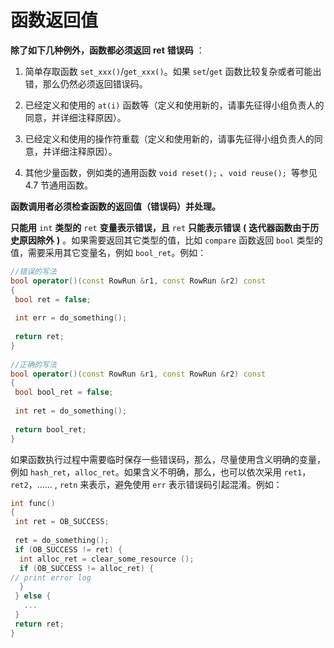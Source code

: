 函数返回值 
==========================



**除了如下几种例外，函数都必须返回** **ret** **错误码** ：

1. 简单存取函数 `set_xxx()`/`get_xxx()`。如果 `set`/`get` 函数比较复杂或者可能出错，那么仍然必须返回错误码。

   

2. 已经定义和使用的 `at(i)` 函数等（定义和使用新的，请事先征得小组负责人的同意，并详细注释原因）。

   

3. 已经定义和使用的操作符重载（定义和使用新的，请事先征得小组负责人的同意，并详细注释原因）。

   

4. 其他少量函数，例如类的通用函数 `void reset();` 、`void reuse(); `等参见 4.7 节通用函数。

   




**函数调用者必须检查函数的返回值（错误码）并处理。** 

**只能用** `int` **类型的** `ret` **变量表示错误，且** `ret` **只能表示错误** **(** **迭代器函数由于历史原因除外** **)** 。如果需要返回其它类型的值，比如 `compare` 函数返回 `bool` 类型的值，需要采用其它变量名，例如 `bool_ret`。例如：

```cpp
//错误的写法
bool operator()(const RowRun &r1, const RowRun &r2) const
{
 bool ret = false;
 
 int err = do_something();
 
 return ret;
}
 
//正确的写法
bool operator()(const RowRun &r1, const RowRun &r2) const
{
 bool bool_ret = false;
 
 int ret = do_something();
 
 return bool_ret;
}
```



如果函数执行过程中需要临时保存一些错误码，那么，尽量使用含义明确的变量，例如 `hash_ret`，`alloc_ret`。如果含义不明确，那么，也可以依次采用 `ret1`，`ret2`，...... , `retn` 来表示，避免使用 `err` 表示错误码引起混淆。例如：

```cpp
int func()
{
 int ret = OB_SUCCESS;
 
 ret = do_something();
 if (OB_SUCCESS != ret) {
  int alloc_ret = clear_some_resource ();
  if (OB_SUCCESS != alloc_ret) {
// print error log
  }
 } else {
   ...
 }
 return ret;
}
```


